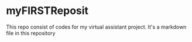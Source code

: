 # myFIRSTReposit
This repo consist of codes for my virtual assistant project.
It's a markdown file in this repository
